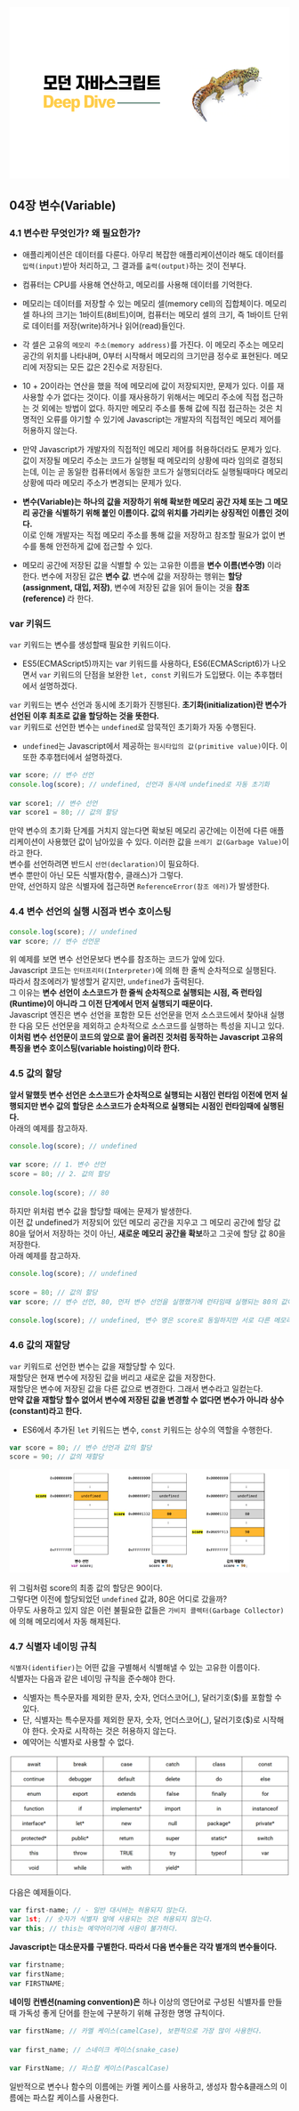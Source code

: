 ![메인사진](../images/%EB%AA%A8%EB%8D%98%EC%9E%90%EB%B0%94%EC%8A%A4%ED%81%AC%EB%A6%BD%ED%8A%B8_%EB%A9%94%EC%9D%B8%EC%82%AC%EC%A7%84.png)

## 04장 변수(Variable)

### 4.1 변수란 무엇인가? 왜 필요한가?

- 애플리케이션은 데이터를 다룬다. 아무리 복잡한 애플리케이션이라 해도 데이터를 `입력(input)`받아 처리하고, 그 결과를 `출력(output)`하는 것이 전부다.

- 컴퓨터는 CPU를 사용해 연산하고, 메모리를 사용해 데이터를 기억한다.

- 메모리는 데이터를 저장할 수 있는 메모리 셀(memory cell)의 집합체이다. 메모리 셀 하나의 크기는 1바이트(8비트)이며, 컴퓨터는 메모리 셀의 크기, 즉 1바이트 단위로 데이터를 저장(write)하거나 읽어(read)들인다.

- 각 셀은 고유의 `메모리 주소(memory address)`를 가진다. 이 메모리 주소는 메모리 공간의 위치를 나타내며, 0부터 시작해서 메모리의 크기만큼 정수로 표현된다. 메모리에 저장되는 모든 값은 2진수로 저장된다.

- 10 + 20이라는 연산을 했을 적에 메모리에 값이 저장되지만, 문제가 있다. 이를 재사용할 수가 없다는 것이다.
  이를 재사용하기 위해서는 메모리 주소에 직접 접근하는 것 외에는 방법이 없다. 하지만 메모리 주소를 통해 값에 직접 접근하는 것은 치명적인 오류를 야기할 수 있기에 Javascript는 개발자의 직접적인 메모리 제어를 허용하지 않는다.

- 만약 Javascript가 개발자의 직접적인 메모리 제어를 허용하더라도 문제가 있다. 값이 저장될 메모리 주소는 코드가 실행될 때 메모리의 상황에 따라 임의로 결정되는데, 이는 곧 동일한 컴퓨터에서 동일한 코드가 실행되더라도 실행될때마다 메모리 상황에 따라 메모리 주소가 변경되는 문제가 있다.

- **변수(Variable)는 하나의 값을 저장하기 위해 확보한 메모리 공간 자체 또는 그 메모리 공간을 식별하기 위해 붙인 이름이다. 값의 위치를 가리키는 상징적인 이름인 것이다.**  
  이로 인해 개발자는 직접 메모리 주소를 통해 값을 저장하고 참조할 필요가 없이 변수를 통해 안전하게 값에 접근할 수 있다.

- 메모리 공간에 저장된 값을 식별할 수 있는 고유한 이름을 **변수 이름(변수명)** 이라 한다. 변수에 저장된 값은 **변수 값**. 변수에 값을 저장하는 행위는 **할당(assignment, 대입, 저장)**, 변수에 저장된 값을 읽어 들이는 것을 **참조(reference)** 라 한다.

### var 키워드

`var` 키워드는 변수를 생성할때 필요한 키워드이다.

- ES5(ECMAScript5)까지는 var 키워드를 사용하다, ES6(ECMAScript6)가 나오면서 `var` 키워드의 단점을 보완한 `let, const` 키워드가 도입됐다. 이는 추후챕터에서 설명하겠다.

`var` 키워드는 변수 선언과 동시에 초기화가 진행된다.
**초기화(initialization)란 변수가 선언된 이후 최초로 값을 할당하는 것을 뜻한다.** <br />
`var` 키워드로 선언한 변수는 `undefined`로 암묵적인 초기화가 자동 수행된다.

- `undefined`는 Javascript에서 제공하는 `원시타입의 값(primitive value)`이다. 이 또한 추후챕터에서 설명하겠다.

```Javascript
var score; // 변수 선언
console.log(score); // undefined, 선언과 동시에 undefined로 자동 초기화

var score1; // 변수 선언
var score1 = 80; // 값의 할당
```

만약 변수의 초기화 단계를 거치지 않는다면 확보된 메모리 공간에는 이전에 다른 애플리케이션이 사용했던 값이 남아있을 수 있다. 이러한 값을 `쓰레기 값(Garbage Value)`이라고 한다.  
변수를 선언하려면 반드시 `선언(declaration)`이 필요하다.  
변수 뿐만이 아닌 모든 식별자(함수, 클래스)가 그렇다.  
만약, 선언하지 않은 식별자에 접근하면 `ReferenceError(참조 에러)`가 발생한다.

### 4.4 변수 선언의 실행 시점과 변수 호이스팅

```Javascript
console.log(score); // undefined
var score; // 변수 선언문
```

위 예제를 보면 변수 선언문보다 변수를 참조하는 코드가 앞에 있다.  
Javascript 코드는 `인터프리터(Interpreter)`에 의해 한 줄씩 순차적으로 실행된다.  
따라서 참조에러가 발생할거 같지만, `undefined`가 출력된다.  
그 이유는 **변수 선언이 소스코드가 한 줄씩 순차적으로 실행되는 시점, 즉 런타임(Runtime)이 아니라 그 이전 단계에서 먼저 실행되기 때문이다.**  
Javascript 엔진은 변수 선언을 포함한 모든 선언문을 먼저 소스코드에서 찾아내 실행한 다음 모든 선언문을 제외하고 순차적으로 소스코드를 실행하는 특성을 지니고 있다.  
**이처럼 변수 선언문이 코드의 앞으로 끌어 올려진 것처럼 동작하는 Javascript 고유의 특징을 변수 호이스팅(variable hoisting)이라 한다.**

### 4.5 값의 할당

**앞서 말했듯 변수 선언은 소스코드가 순차적으로 실행되는 시점인 런타임 이전에 먼저 실행되지만 변수 값의 할당은 소스코드가 순차적으로 실행되는 시점인 런타임때에 실행된다.**  
아래의 예제를 참고하자.

```Javascript
console.log(score); // undefined

var score; // 1. 변수 선언
score = 80; // 2. 값의 할당

console.log(score); // 80
```

하지만 위처럼 변수 값을 할당할 때에는 문제가 발생한다.  
이전 값 undefined가 저장되어 있던 메모리 공간을 지우고 그 메모리 공간에 할당 값 80을 덮어서 저장하는 것이 아닌, **새로운 메모리 공간을 확보**하고 그곳에 할당 값 80을 저장한다.  
아래 예제를 참고하자.

```Javascript
console.log(score); // undefined

score = 80; // 값의 할당
var score; // 변수 선언, 80, 먼저 변수 선언을 실행했기에 런타임때 실행되는 80의 값이 대입됨.

console.log(score); // undefined, 변수 명은 score로 동일하지만 서로 다른 메모리 주소를 가진다.
```

### 4.6 값의 재할당

`var` 키워드로 선언한 변수는 값을 재할당할 수 있다.  
재할당은 현재 변수에 저장된 값을 버리고 새로운 값을 저장한다.  
재할당은 변수에 저장된 값을 다른 값으로 변경한다. 그래서 변수라고 일컫는다.  
**만약 값을 재할당 할수 없어서 변수에 저장된 값을 변경할 수 없다면 변수가 아니라 상수(constant)라고 한다.**

- ES6에서 추가된 `let` 키워드는 변수, `const` 키워드는 상수의 역할을 수행한다.

```Javascript
var score = 80; // 변수 선언과 값의 할당
score = 90; // 값의 재할당
```

![값의_재할당](../images/4%EC%9E%A5_%EB%B3%80%EC%88%98_%EA%B0%92%EC%9D%98%EC%9E%AC%ED%95%A0%EB%8B%B9.png)

위 그림처럼 score의 최종 값의 할당은 90이다.  
그렇다면 이전에 할당되었던 `undefined` 값과, 80은 어디로 갔을까?  
아무도 사용하고 있지 않은 이런 불필요한 값들은 `가비지 콜렉터(Garbage Collector)`에 의해 메모리에서 자동 해제된다.

### 4.7 식별자 네이밍 규칙

`식별자(identifier)`는 어떤 값을 구별해서 식별해낼 수 있는 고유한 이름이다.  
식별자는 다음과 같은 네이밍 규칙을 준수해야 한다.

- 식별자는 특수문자를 제외한 문자, 숫자, 언더스코어(\_), 달러기호($)를 포함할 수 있다.
- 단, 식별자는 특수문자를 제외한 문자, 숫자, 언더스코어(\_), 달러기호($)로 시작해야 한다. 숫자로 시작하는 것은 허용하지 않는다.
- 예약어는 식별자로 사용할 수 없다.

![Javascript_예약어](../images/4%EC%9E%A5_%EB%B3%80%EC%88%98_%EC%9E%90%EB%B0%94%EC%8A%A4%ED%81%AC%EB%A6%BD%ED%8A%B8_%EC%98%88%EC%95%BD%EC%96%B4.png)

다음은 예제들이다.

```Javascript
var first-name; // - 일반 대시바는 허용되지 않는다.
var 1st; // 숫자가 식별자 앞에 사용되는 것은 허용되지 않는다.
var this; // this는 예약어이기에 사용이 불가하다.
```

**Javascript는 대소문자를 구별한다. 따라서 다음 변수들은 각각 별개의 변수들이다.**

```Javascript
var firstname;
var firstName;
var FIRSTNAME;
```

**네이밍 컨벤션(naming convention)은** 하나 이상의 영단어로 구성된 식별자를 만들 때 가독성 좋게 단어를 한눈에 구분하기 위해 규정한 명명 규칙이다.

```Javascript
var firstName; // 카멜 케이스(camelCase), 보편적으로 가장 많이 사용한다.

var first_name; // 스네이크 케이스(snake_case)

var FirstName; // 파스칼 케이스(PascalCase)
```

일반적으로 변수나 함수의 이름에는 카멜 케이스를 사용하고, 생성자 함수&클래스의 이름에는 파스칼 케이스를 사용한다.
